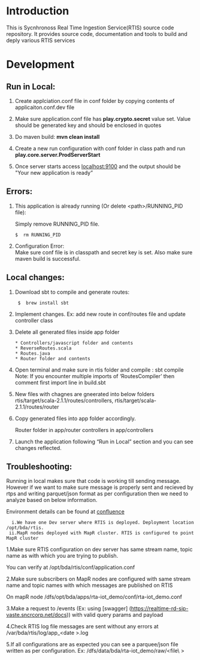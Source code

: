 # Introduction

This is Sycnhronoss Real Time Ingestion Service(RTIS) source code
repository. It provides source code, documentation and tools to build
and deply various RTIS services

#   Development



##  Run in Local:

 1. Create applciation.conf file in conf folder by copying contents of
    applicaiton.conf.dev file
 2. Make sure application.conf file has **play.crypto.secret** value set. 
    Value should be generated key and should be enclosed in quotes
 3. Do maven build: **mvn clean install**
 4. Create a new run configuration with conf folder in class path and run
    **play.core.server.ProdServerStart**
    
 5. Once server starts access [localhost:9100](http://localhost:9100) and
    the output should be "Your new application is ready”




    
## Errors:
 
 1. This application is already running (Or delete \<path\>/RUNNING_PID file):
    
    Simply remove RUNNING_PID file. 
    
      ``` $  rm RUNNING_PID ```


    
 2. Configuration Error:  
    Make sure conf file is in classpath and secret key is set. 
    Also make sure maven build is successful.



    
    
 
## Local changes:
 
 1. Download sbt to compile and generate routes:
     
      ```  $  brew install sbt ```


 2. Implement changes. 
    Ex: add new route in conf/routes file and update controller class
 3. Delete all generated files inside app folder
 
		* Controllers/javascript folder and contents
		* ReverseRoutes.scala
		* Routes.java
		* Router folder and contents

 4. Open terminal and make sure in rtis folder and compile : sbt compile  
	 Note: If you encounter multiple imports of ‘RoutesCompiler’ 
	 then comment first import line in build.sbt
 
 5. New files with chagnes are gneerated into below folders 
      rtis/target/scala-2.1.1/routes/controllers, 
      rtis/target/scala-2.1.1/routes/router  
      
 6. Copy generated files into app folder accordingly.
 
    Router folder in app/router
    controllers in app/controllers
 
 
 7. Launch the application following “Run in Local” section and you can see changes reflected.


 
 ## Troubleshooting:
    
 Running in local makes sure that code is working till sending message. However 
 if we want to make sure message is properly sent and recieved by rtps and writing
 parquet/json format as per configuration then we need to analyze based on
 below information.
 

  Environment details can be found at
  [confluence](https://confluence.synchronoss.net:8443/pages/viewpage.action?pageId=177065278) 
    

      i.We have one Dev server where RTIS is deployed. Deployment location /opt/bda/rtis. 
     ii.MapR nodes deployed with MapR cluster. RTIS is configured to point MapR cluster
 
 
 1.Make sure  RTIS configuration on dev server has same stream name, 
  topic name as with which you are trying to publish.

  You can verify at /opt/bda/rtis/conf/application.conf


 2.Make sure subscribers on MapR nodes are configured with same stream name and topic 
  names with which messages are published on RTIS

  On mapR node  /dfs/opt/bda/apps/rta-iot_demo/conf/rta-iot_demo.conf

 3.Make a request to /events (Ex: using [swagger] (https://realtime-rd-sip-vaste.sncrcorp.net/docs))
  with valid  query params and payload

 4.Check RTIS log file messages are sent without any errors at /var/bda/rtis/log/app_\<date \>.log

 5.If all configurations are as expected you can see a parquee/json file written
  as per configuration. Ex: /dfs/data/bda/rta-iot_demo/raw/\<file\	>  
